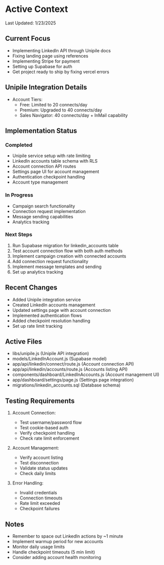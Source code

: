 # Active Context

Last Updated: 1/23/2025

## Current Focus
- Implementing LinkedIn API through Unipile docs
- Fixing landing page using references
- Implementing Stripe for payment
- Setting up Supabase for auth
- Get project ready to ship by fixing vercel errors

## Unipile Integration Details

- Account Tiers:
  - Free: Limited to 20 connects/day
  - Premium: Upgraded to 40 connects/day
  - Sales Navigator: 40 connects/day + InMail capability

## Implementation Status

### Completed
- Unipile service setup with rate limiting
- LinkedIn accounts table schema with RLS
- Account connection API routes
- Settings page UI for account management
- Authentication checkpoint handling
- Account type management

### In Progress
- Campaign search functionality
- Connection request implementation
- Message sending capabilities
- Analytics tracking

### Next Steps
1. Run Supabase migration for linkedin_accounts table
2. Test account connection flow with both auth methods
3. Implement campaign creation with connected accounts
4. Add connection request functionality
5. Implement message templates and sending
6. Set up analytics tracking

## Recent Changes
- Added Unipile integration service
- Created LinkedIn accounts management
- Updated settings page with account connection
- Implemented authentication flows
- Added checkpoint resolution handling
- Set up rate limit tracking

## Active Files
- libs/unipile.js (Unipile API integration)
- models/LinkedInAccount.js (Supabase model)
- app/api/linkedin/connect/route.js (Account connection API)
- app/api/linkedin/accounts/route.js (Accounts listing API)
- components/dashboard/LinkedInAccounts.js (Account management UI)
- app/dashboard/settings/page.js (Settings page integration)
- migrations/linkedin_accounts.sql (Database schema)

## Testing Requirements
1. Account Connection:
   - Test username/password flow
   - Test cookie-based auth
   - Verify checkpoint handling
   - Check rate limit enforcement

2. Account Management:
   - Verify account listing
   - Test disconnection
   - Validate status updates
   - Check daily limits

3. Error Handling:
   - Invalid credentials
   - Connection timeouts
   - Rate limit exceeded
   - Checkpoint failures

## Notes
- Remember to space out LinkedIn actions by ~1 minute
- Implement warmup period for new accounts
- Monitor daily usage limits
- Handle checkpoint timeouts (5 min limit)
- Consider adding account health monitoring
